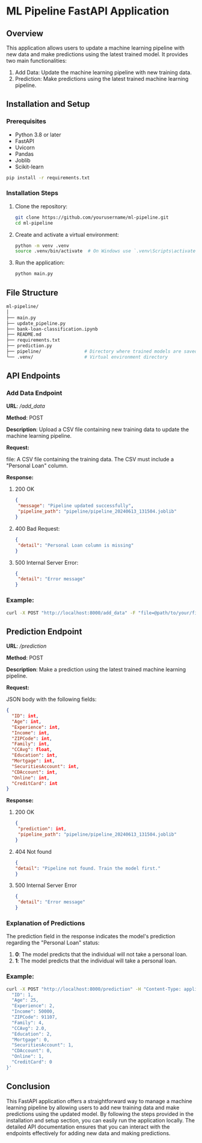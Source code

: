 # ML Pipeline FastAPI Application
## Overview

This application allows users to update a machine learning pipeline with new data and make predictions using the latest trained model. It provides two main functionalities:
  1. Add Data: Update the machine learning pipeline with new training data.
  2. Prediction: Make predictions using the latest trained machine learning pipeline.

## Installation and Setup
### Prerequisites
  - Python 3.8 or later
  - FastAPI
  - Uvicorn
  - Pandas
  - Joblib
  - Scikit-learn

```sh
pip install -r requirements.txt
```
### Installation Steps
  1. Clone the repository:
     ```sh
     git clone https://github.com/yourusername/ml-pipeline.git
     cd ml-pipeline
     ```
  2. Create and activate a virtual environment:
     ```sh
     python -m venv .venv
     source .venv/bin/activate  # On Windows use `.venv\Scripts\activate`
     ```
  3. Run the application:
     ```sh
     python main.py
     ```
## File Structure
```sh
ml-pipeline/
│
├── main.py
├── update_pipeline.py
├── bank-loan-classification.ipynb
├── README.md
├── requirements.txt
├── prediction.py
├── pipeline/                # Directory where trained models are saved
└── .venv/                   # Virtual environment directory
```
## API Endpoints
### Add Data Endpoint
__URL__: _/add_data_

__Method__: POST

__Description__: Upload a CSV file containing new training data to update the machine learning pipeline.

__Request:__

file: A CSV file containing the training data. The CSV must include a "Personal Loan" column.

__Response:__
1. 200 OK
   ```json 
   {
    "message": "Pipeline updated successfully",
    "pipeline_path": "pipeline/pipeline_20240613_131504.joblib"
   }
   ```
2. 400 Bad Request:
   ```json
   {
    "detail": "Personal Loan column is missing"
   }
   ```
3. 500 Internal Server Error:
   ```json
   {
    "detail": "Error message"
   }
   ```
### Example:
```sh
curl -X POST "http://localhost:8000/add_data" -F "file=@path/to/your/file.csv"
```  

## Prediction Endpoint
__URL__: _/prediction_

__Method__: POST

__Description__: Make a prediction using the latest trained machine learning pipeline.

__Request:__

JSON body with the following fields:
```json
{
  "ID": int,
  "Age": int,
  "Experience": int,
  "Income": int,
  "ZIPCode": int,
  "Family": int,
  "CCAvg": float,
  "Education": int,
  "Mortgage": int,
  "SecuritiesAccount": int,
  "CDAccount": int,
  "Online": int,
  "CreditCard": int
}
```
__Response:__
1. 200 OK
   ```json
   {
    "prediction": int,
    "pipeline_path": "pipeline/pipeline_20240613_131504.joblib"
   }
2. 404 Not found
   ```json
   {
   "detail": "Pipeline not found. Train the model first."
   }
3. 500 Internal Server Error
   ```json
   {
    "detail": "Error message"
   }

### Explanation of Predictions
The prediction field in the response indicates the model's prediction regarding the "Personal Loan" status:

  1. __0__: The model predicts that the individual will not take a personal loan.
  2. __1__: The model predicts that the individual will take a personal loan.

### Example:
```sh
curl -X POST "http://localhost:8000/prediction" -H "Content-Type: application/json" -d '{
  "ID": 1,
  "Age": 25,
  "Experience": 2,
  "Income": 50000,
  "ZIPCode": 91107,
  "Family": 4,
  "CCAvg": 2.0,
  "Education": 2,
  "Mortgage": 0,
  "SecuritiesAccount": 1,
  "CDAccount": 0,
  "Online": 1,
  "CreditCard": 0
}'
```

## Conclusion
This FastAPI application offers a straightforward way to manage a machine learning pipeline by allowing users to add new training data and make predictions using the updated model. By following the steps provided in the installation and setup section, you can easily run the application locally. The detailed API documentation ensures that you can interact with the endpoints effectively for adding new data and making predictions.

